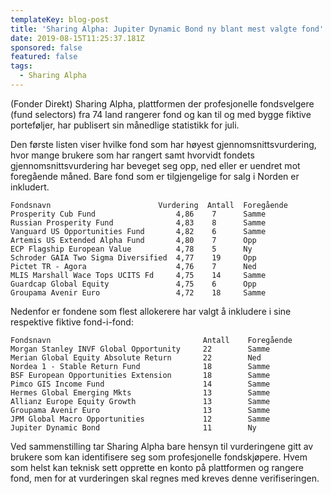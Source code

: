 ```yaml
---
templateKey: blog-post
title: 'Sharing Alpha: Jupiter Dynamic Bond ny blant mest valgte fond'
date: 2019-08-15T11:25:37.181Z
sponsored: false
featured: false
tags:
  - Sharing Alpha
---
```

(Fonder Direkt) Sharing Alpha, plattformen der profesjonelle fondsvelgere (fund selectors) fra 74 land rangerer fond og kan til og med bygge fiktive porteføljer, har publisert sin månedlige statistikk for juli.



Den første listen viser hvilke fond som har høyest gjennomsnittsvurdering, hvor mange brukere som har rangert samt hvorvidt fondets gjennomsnittsvurdering har beveget seg opp, ned eller er uendret mot foregående måned. Bare fond som er tilgjengelige for salg i Norden er inkludert.

```
Fondsnavn                        Vurdering  Antall  Foregående 
Prosperity Cub Fund                  4,86    7      Samme      
Russian Prosperity Fund              4,83    8      Samme      
Vanguard US Opportunities Fund       4,82    6      Samme      
Artemis US Extended Alpha Fund       4,80    7      Opp        
ECP Flagship European Value          4,78    5      Ny         
Schroder GAIA Two Sigma Diversified  4,77    19     Opp        
Pictet TR - Agora                    4,76    7      Ned        
MLIS Marshall Wace Tops UCITS Fd     4,75    14     Samme      
Guardcap Global Equity               4,75    6      Opp        
Groupama Avenir Euro                 4,72    18     Samme      
```

Nedenfor er fondene som flest allokerere har valgt å inkludere i sine respektive fiktive fond-i-fond:

```
Fondsnavn                                  Antall    Foregående 
Morgan Stanley INVF Global Opportunity     22        Samme      
Merian Global Equity Absolute Return       22        Ned        
Nordea 1 - Stable Return Fund              18        Samme      
BSF European Opportunities Extension       18        Samme      
Pimco GIS Income Fund                      14        Samme      
Hermes Global Emerging Mkts                13        Samme      
Allianz Europe Equity Growth               13        Samme      
Groupama Avenir Euro                       13        Samme      
JPM Global Macro Opportunities             12        Samme      
Jupiter Dynamic Bond                       11        Ny         
```

Ved sammenstilling tar Sharing Alpha bare hensyn til vurderingene gitt av brukere som kan identifisere seg som profesjonelle fondskjøpere. Hvem som helst kan teknisk sett opprette en konto på plattformen og rangere fond, men for at vurderingen skal regnes med kreves denne verifiseringen.
